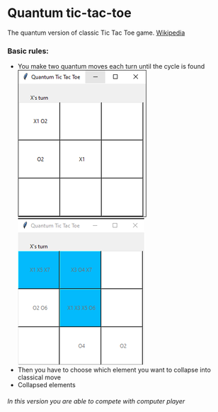 # Quantum tic-tac-toe

The quantum version of classic Tic Tac Toe game. [Wikipedia](https://en.wikipedia.org/wiki/Quantum_tic-tac-toe)

### Basic rules:
* You make two quantum moves each turn until the cycle is found
![\n](https://github.com/tedtheripper/quantumTicTacToe/blob/master/img/quantum_move.png)
![](https://github.com/tedtheripper/quantumTicTacToe/blob/master/img/cycle.png)
* Then you have to choose which element you want to collapse into classical move
* Collapsed elements 

###### In this version you are able to compete with computer player